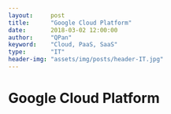 ```yaml
---
layout:     post
title:      "Google Cloud Platform"
date:       2018-03-02 12:00:00
author:     "QPan"
keyword:    "Cloud, PaaS, SaaS"
type:       "IT"
header-img: "assets/img/posts/header-IT.jpg"
---
```


# [](#header-1)Google Cloud Platform
